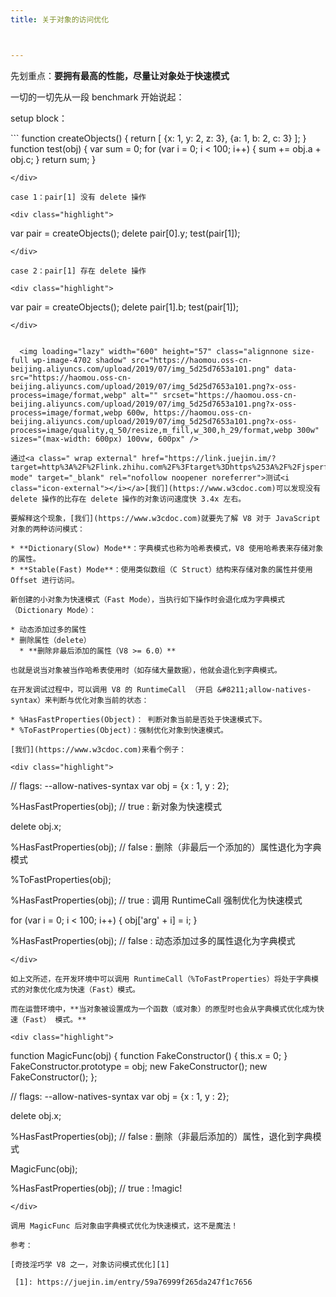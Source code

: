 ```yaml
---
title: 关于对象的访问优化



---
```

先划重点：**要拥有最高的性能，尽量让对象处于快速模式**

一切的一切先从一段 benchmark 开始说起：

setup block：

<div class="highlight">
  ```
<span class="kd">function</span> <span class="nx">createObjects</span><span class="p">()</span> <span class="p">{</span>
    <span class="k">return</span> <span class="p">[</span>
        <span class="p">{</span><span class="nx">x</span><span class="o">:</span> <span class="mi">1</span><span class="p">,</span> <span class="nx">y</span><span class="o">:</span> <span class="mi">2</span><span class="p">,</span> <span class="nx">z</span><span class="o">:</span> <span class="mi">3</span><span class="p">},</span>
        <span class="p">{</span><span class="nx">a</span><span class="o">:</span> <span class="mi">1</span><span class="p">,</span> <span class="nx">b</span><span class="o">:</span> <span class="mi">2</span><span class="p">,</span> <span class="nx">c</span><span class="o">:</span> <span class="mi">3</span><span class="p">}</span>
    <span class="p">];</span>
<span class="p">}</span>
<span class="kd">function</span> <span class="nx">test</span><span class="p">(</span><span class="nx">obj</span><span class="p">)</span> <span class="p">{</span>
    <span class="kd">var</span> <span class="nx">sum</span> <span class="o">=</span> <span class="mi">0</span><span class="p">;</span>
    <span class="k">for</span> <span class="p">(</span><span class="kd">var</span> <span class="nx">i</span> <span class="o">=</span> <span class="mi">0</span><span class="p">;</span> <span class="nx">i</span> <span class="o"><</span> <span class="mi">100</span><span class="p">;</span> <span class="nx">i</span><span class="o">++</span><span class="p">)</span> <span class="p">{</span>
        <span class="nx">sum</span> <span class="o">+=</span> <span class="nx">obj</span><span class="p">.</span><span class="nx">a</span> <span class="o">+</span> <span class="nx">obj</span><span class="p">.</span><span class="nx">c</span><span class="p">;</span>
    <span class="p">}</span>
    <span class="k">return</span> <span class="nx">sum</span><span class="p">;</span>
<span class="p">}</span>

```
</div>

case 1：pair[1] 没有 delete 操作

<div class="highlight">
  ```
<span class="kd">var</span> <span class="nx">pair</span> <span class="o">=</span> <span class="nx">createObjects</span><span class="p">();</span>
<span class="k">delete</span> <span class="nx">pair</span><span class="p">[</span><span class="mi">0</span><span class="p">].</span><span class="nx">y</span><span class="p">;</span>
<span class="nx">test</span><span class="p">(</span><span class="nx">pair</span><span class="p">[</span><span class="mi">1</span><span class="p">]);</span>

```
</div>

case 2：pair[1] 存在 delete 操作

<div class="highlight">
  ```
<span class="kd">var</span> <span class="nx">pair</span> <span class="o">=</span> <span class="nx">createObjects</span><span class="p">();</span>
<span class="k">delete</span> <span class="nx">pair</span><span class="p">[</span><span class="mi">1</span><span class="p">].</span><span class="nx">b</span><span class="p">;</span>
<span class="nx">test</span><span class="p">(</span><span class="nx">pair</span><span class="p">[</span><span class="mi">1</span><span class="p">]);</span>

```
</div>


  <img loading="lazy" width="600" height="57" class="alignnone size-full wp-image-4702 shadow" src="https://haomou.oss-cn-beijing.aliyuncs.com/upload/2019/07/img_5d25d7653a101.png" data-src="https://haomou.oss-cn-beijing.aliyuncs.com/upload/2019/07/img_5d25d7653a101.png?x-oss-process=image/format,webp" alt="" srcset="https://haomou.oss-cn-beijing.aliyuncs.com/upload/2019/07/img_5d25d7653a101.png?x-oss-process=image/format,webp 600w, https://haomou.oss-cn-beijing.aliyuncs.com/upload/2019/07/img_5d25d7653a101.png?x-oss-process=image/quality,q_50/resize,m_fill,w_300,h_29/format,webp 300w" sizes="(max-width: 600px) 100vw, 600px" />

通过<a class=" wrap external" href="https://link.juejin.im/?target=http%3A%2F%2Flink.zhihu.com%2F%3Ftarget%3Dhttps%253A%2F%2Fjsperf.com%2Fdict-mode" target="_blank" rel="nofollow noopener noreferrer">测试<i class="icon-external"></i></a>[我们](https://www.w3cdoc.com)可以发现没有 delete 操作的比存在 delete 操作的对象访问速度快 3.4x 左右。

要解释这个现象，[我们](https://www.w3cdoc.com)就要先了解 V8 对于 JavaScript 对象的两种访问模式：

* **Dictionary(Slow) Mode**：字典模式也称为哈希表模式，V8 使用哈希表来存储对象的属性。
* **Stable(Fast) Mode**：使用类似数组（C Struct）结构来存储对象的属性并使用 Offset 进行访问。

新创建的小对象为快速模式（Fast Mode），当执行如下操作时会退化成为字典模式（Dictionary Mode）：

* 动态添加过多的属性
* 删除属性（delete）
  * **删除非最后添加的属性（V8 >= 6.0）**

也就是说当对象被当作哈希表使用时（如存储大量数据），他就会退化到字典模式。

在开发调试过程中，可以调用 V8 的 RuntimeCall （开启 &#8211;allow-natives-syntax）来判断与优化对象当前的状态：

* %HasFastProperties(Object)： 判断对象当前是否处于快速模式下。
* %ToFastProperties(Object)：强制优化对象到快速模式。

[我们](https://www.w3cdoc.com)来看个例子：

<div class="highlight">
  ```
<span class="c1">// flags: --allow-natives-syntax</span>
<span class="kd">var</span> <span class="nx">obj</span> <span class="o">=</span> <span class="p">{</span><span class="nx">x</span> <span class="o">:</span> <span class="mi">1</span><span class="p">,</span> <span class="nx">y</span> <span class="o">:</span> <span class="mi">2</span><span class="p">};</span>

<span class="o">%</span><span class="nx">HasFastProperties</span><span class="p">(</span><span class="nx">obj</span><span class="p">);</span> <span class="c1">// true  : 新对象为快速模式</span>

<span class="k">delete</span> <span class="nx">obj</span><span class="p">.</span><span class="nx">x</span><span class="p">;</span>

<span class="o">%</span><span class="nx">HasFastProperties</span><span class="p">(</span><span class="nx">obj</span><span class="p">);</span> <span class="c1">// false : 删除（非最后一个添加的）属性退化为字典模式</span>

<span class="o">%</span><span class="nx">ToFastProperties</span><span class="p">(</span><span class="nx">obj</span><span class="p">);</span>

<span class="o">%</span><span class="nx">HasFastProperties</span><span class="p">(</span><span class="nx">obj</span><span class="p">);</span> <span class="c1">// true  : 调用 RuntimeCall 强制优化为快速模式</span>

<span class="k">for</span> <span class="p">(</span><span class="kd">var</span> <span class="nx">i</span> <span class="o">=</span> <span class="mi">0</span><span class="p">;</span> <span class="nx">i</span> <span class="o"><</span> <span class="mi">100</span><span class="p">;</span> <span class="nx">i</span><span class="o">++</span><span class="p">)</span> <span class="p">{</span>
 <span class="nx">obj</span><span class="p">[</span><span class="s1">'arg'</span> <span class="o">+</span> <span class="nx">i</span><span class="p">]</span> <span class="o">=</span> <span class="nx">i</span><span class="p">;</span>
<span class="p">}</span>

<span class="o">%</span><span class="nx">HasFastProperties</span><span class="p">(</span><span class="nx">obj</span><span class="p">);</span> <span class="c1">// false : 动态添加过多的属性退化为字典模式</span>

```
</div>

如上文所述，在开发环境中可以调用 RuntimeCall（%ToFastProperties）将处于字典模式的对象优化成为快速（Fast）模式。

而在运营环境中，**当对象被设置成为一个函数（或对象）的原型时也会从字典模式优化成为快速（Fast） 模式。**

<div class="highlight">
  ```
<span class="kd">function</span> <span class="nx">MagicFunc</span><span class="p">(</span><span class="nx">obj</span><span class="p">)</span> <span class="p">{</span>
    <span class="kd">function</span> <span class="nx">FakeConstructor</span><span class="p">()</span> <span class="p">{</span>
        <span class="k">this</span><span class="p">.</span><span class="nx">x</span> <span class="o">=</span> <span class="mi">0</span><span class="p">;</span>
    <span class="p">}</span>
    <span class="nx">FakeConstructor</span><span class="p">.</span><span class="nx">prototype</span> <span class="o">=</span> <span class="nx">obj</span><span class="p">;</span>
    <span class="k">new</span> <span class="nx">FakeConstructor</span><span class="p">();</span>
    <span class="k">new</span> <span class="nx">FakeConstructor</span><span class="p">();</span>
<span class="p">};</span>

<span class="c1">// flags: --allow-natives-syntax</span>
<span class="kd">var</span> <span class="nx">obj</span> <span class="o">=</span> <span class="p">{</span><span class="nx">x</span> <span class="o">:</span> <span class="mi">1</span><span class="p">,</span> <span class="nx">y</span> <span class="o">:</span> <span class="mi">2</span><span class="p">};</span>

<span class="k">delete</span> <span class="nx">obj</span><span class="p">.</span><span class="nx">x</span><span class="p">;</span>

<span class="o">%</span><span class="nx">HasFastProperties</span><span class="p">(</span><span class="nx">obj</span><span class="p">);</span>
<span class="c1">// false : 删除（非最后添加的）属性，退化到字典模式</span>

<span class="nx">MagicFunc</span><span class="p">(</span><span class="nx">obj</span><span class="p">);</span>

<span class="o">%</span><span class="nx">HasFastProperties</span><span class="p">(</span><span class="nx">obj</span><span class="p">);</span>
<span class="c1">// true  : !magic!</span>

```
</div>

调用 MagicFunc 后对象由字典模式优化为快速模式，这不是魔法！

参考：

[奇技淫巧学 V8 之一，对象访问模式优化][1]

 [1]: https://juejin.im/entry/59a76999f265da247f1c7656

